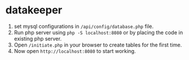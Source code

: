 # datakeeper

1.  set mysql configurations in `/api/config/database.php` file.
2.  Run php server using `php -S localhost:8080` or by placing the code in existing php server.
3.  Open `/initiate.php` in your browser to create tables for the first time.
4.  Now open `http://localhost:8080` to start working.
